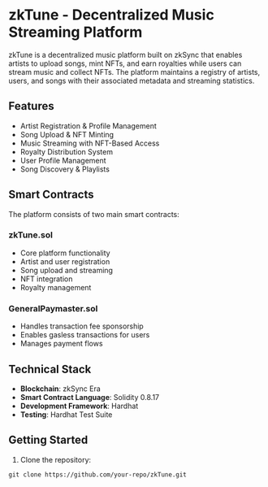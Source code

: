 # zkTune - Decentralized Music Streaming Platform

zkTune is a decentralized music platform built on zkSync that enables artists to upload songs, mint NFTs, and earn royalties while users can stream music and collect NFTs. The platform maintains a registry of artists, users, and songs with their associated metadata and streaming statistics.

## Features

- Artist Registration & Profile Management
- Song Upload & NFT Minting
- Music Streaming with NFT-Based Access
- Royalty Distribution System
- User Profile Management
- Song Discovery & Playlists

## Smart Contracts

The platform consists of two main smart contracts:

### zkTune.sol
- Core platform functionality
- Artist and user registration
- Song upload and streaming
- NFT integration
- Royalty management

### GeneralPaymaster.sol
- Handles transaction fee sponsorship
- Enables gasless transactions for users
- Manages payment flows

## Technical Stack

- **Blockchain**: zkSync Era
- **Smart Contract Language**: Solidity 0.8.17
- **Development Framework**: Hardhat
- **Testing**: Hardhat Test Suite

## Getting Started

1. Clone the repository:
```
git clone https://github.com/your-repo/zkTune.git
```



